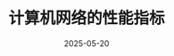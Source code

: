 ---
title: 计算机网络的性能指标
date: 2025-05-20
icon: 'earth-americas'
order: 5
category: 
    - '408'
    - '计算机网络'
    - 考研
---